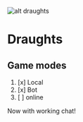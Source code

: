 ![alt draughts](https://encrypted-tbn0.gstatic.com/images?q=tbn:ANd9GcQURULun4O52dGSop6oEOMC22d2FnaOjkAhrg&usqp=CAU "draughts")


# Draughts
## Game modes
1. [x] Local
2. [x] Bot
3. [ ] online

Now with working chat!

    